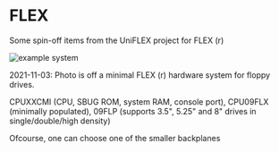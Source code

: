 # FLEX
Some spin-off items from the UniFLEX project for FLEX (r)

![example system](./FLEX_System.png)


2021-11-03: Photo is off a minimal FLEX (r) hardware system for floppy
drives.

CPUXXCMI  (CPU, SBUG ROM, system RAM, console port), CPU09FLX (minimally 
populated), 09FLP (supports 3.5", 5.25" and 8" drives in single/double/high
density)

Ofcourse, one can choose one of the smaller backplanes
